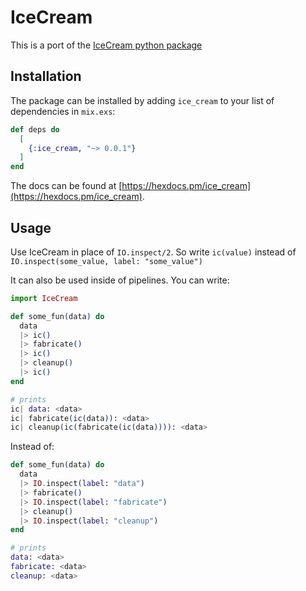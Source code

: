 # IceCream

This is a port of the [IceCream python package](https://github.com/gruns/icecream)

## Installation

The package can be installed by adding `ice_cream` to your list of dependencies in `mix.exs`:

```elixir
def deps do
  [
    {:ice_cream, "~> 0.0.1"}
  ]
end
```

The docs can be found at [https://hexdocs.pm/ice_cream](https://hexdocs.pm/ice_cream).

## Usage

Use IceCream in place of `IO.inspect/2`. So write `ic(value)` instead of
`IO.inspect(some_value, label: "some_value")`

It can also be used inside of pipelines. You can write:

``` elixir
import IceCream

def some_fun(data) do
  data
  |> ic()
  |> fabricate()
  |> ic()
  |> cleanup()
  |> ic()
end

# prints
ic| data: <data>
ic| fabricate(ic(data)): <data>
ic| cleanup(ic(fabricate(ic(data)))): <data>
```

Instead of:

``` elixir
def some_fun(data) do
  data
  |> IO.inspect(label: "data")
  |> fabricate()
  |> IO.inspect(label: "fabricate")
  |> cleanup()
  |> IO.inspect(label: "cleanup")
end

# prints
data: <data>
fabricate: <data>
cleanup: <data>
```
